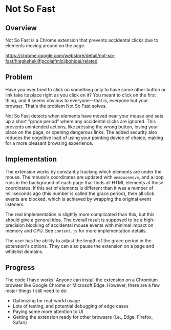 # Not So Fast

## Overview

Not So Fast is a Chrome extension that prevents accidental clicks due to elements moving around on the page.

https://chrome.google.com/webstore/detail/not-so-fast/hiegkehekilfjpcolajfmlcjjbohloei/related

## Problem

Have you ever tried to click on something only to have some other button or link take its place right as you click on it? You meant to click on the first thing, and it seems obvious to everyone—that is, everyone but your browser. That's the problem Not So Fast solves.

Not So Fast detects when elements have moved near your mouse and sets up a short "grace period" where any accidental clicks are ignored. This prevents unintended actions, like pressing the wrong button, losing your place on the page, or opening dangerous links. The added security also reduces the cognitive load of using your pointing device of choice, making for a more pleasant browsing experience.

## Implementation

The extension works by constantly tracking which elements are under the mouse. The mouse's coordinates are updated with `onmousemove`, and a loop runs in the background of each page that finds all HTML elements at those coordinates. If this set of elements is different than it was a number of milliseconds ago (this number is called the grace period), then all click events are blocked, which is achieved by wrapping the original event listeners.

The real implementation is slightly more complicated than this, but this should give a general idea. The overall result is supposed to be a high-precision blocking of accidental mouse events with minimal impact on memory and CPU. See `content.js` for more implementation details.

The user has the ability to adjust the length of the grace period in the extension's options. They can also pause the extension on a page and whitelist domains.

## Progress

The code I have works! Anyone can install the extension on a Chromium browser like Google Chrome or Microsoft Edge. However, there are a few major things I still need to do:
* Optimizing for real-world usage
* Lots of testing, and potential debugging of edge cases
* Paying some more attention to UI
* Getting the extension ready for other browsers (i.e., Edge, Firefox, Safari)
